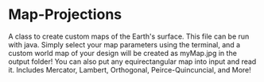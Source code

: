 # Map-Projections
A class to create custom maps of the Earth's surface.
This file can be run with java. Simply select your map parameters using the terminal, and a custom world map of your design will be created as myMap.jpg in the output folder! You can also put any equirectangular map into input and read it.
Includes Mercator, Lambert, Orthogonal, Peirce-Quincuncial, and More!
